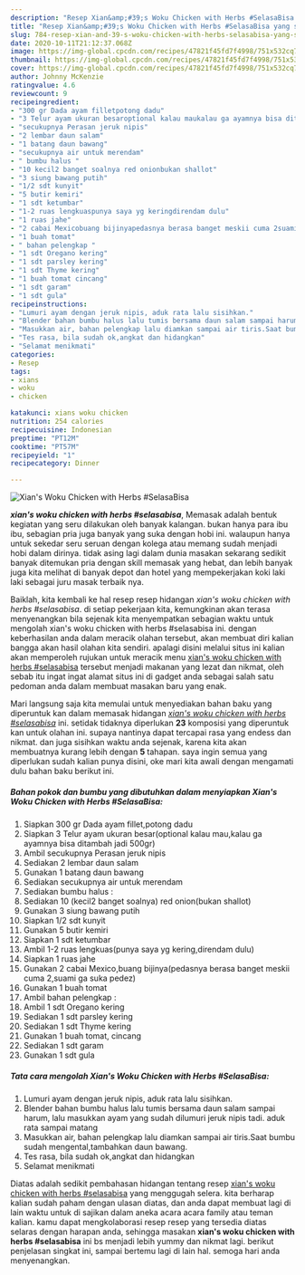 ```yaml
---
description: "Resep Xian&amp;#39;s Woku Chicken with Herbs #SelasaBisa yang sempurna"
title: "Resep Xian&amp;#39;s Woku Chicken with Herbs #SelasaBisa yang sempurna"
slug: 784-resep-xian-and-39-s-woku-chicken-with-herbs-selasabisa-yang-sempurna
date: 2020-10-11T21:12:37.068Z
image: https://img-global.cpcdn.com/recipes/47821f45fd7f4998/751x532cq70/xians-woku-chicken-with-herbs-selasabisa-foto-resep-utama.jpg
thumbnail: https://img-global.cpcdn.com/recipes/47821f45fd7f4998/751x532cq70/xians-woku-chicken-with-herbs-selasabisa-foto-resep-utama.jpg
cover: https://img-global.cpcdn.com/recipes/47821f45fd7f4998/751x532cq70/xians-woku-chicken-with-herbs-selasabisa-foto-resep-utama.jpg
author: Johnny McKenzie
ratingvalue: 4.6
reviewcount: 9
recipeingredient:
- "300 gr Dada ayam filletpotong dadu"
- "3 Telur ayam ukuran besaroptional kalau maukalau ga ayamnya bisa ditambah jadi 500gr"
- "secukupnya Perasan jeruk nipis"
- "2 lembar daun salam"
- "1 batang daun bawang"
- "secukupnya air untuk merendam"
- " bumbu halus "
- "10 kecil2 banget soalnya red onionbukan shallot"
- "3 siung bawang putih"
- "1/2 sdt kunyit"
- "5 butir kemiri"
- "1 sdt ketumbar"
- "1-2 ruas lengkuaspunya saya yg keringdirendam dulu"
- "1 ruas jahe"
- "2 cabai Mexicobuang bijinyapedasnya berasa banget meskii cuma 2suami ga suka pedez"
- "1 buah tomat"
- " bahan pelengkap "
- "1 sdt Oregano kering"
- "1 sdt parsley kering"
- "1 sdt Thyme kering"
- "1 buah tomat cincang"
- "1 sdt garam"
- "1 sdt gula"
recipeinstructions:
- "Lumuri ayam dengan jeruk nipis, aduk rata lalu sisihkan."
- "Blender bahan bumbu halus lalu tumis bersama daun salam sampai harum, lalu masukkan ayam yang sudah dilumuri jeruk nipis tadi. aduk rata sampai matang"
- "Masukkan air, bahan pelengkap lalu diamkan sampai air tiris.Saat bumbu sudah mengental,tambahkan daun bawang."
- "Tes rasa, bila sudah ok,angkat dan hidangkan"
- "Selamat menikmati"
categories:
- Resep
tags:
- xians
- woku
- chicken

katakunci: xians woku chicken 
nutrition: 254 calories
recipecuisine: Indonesian
preptime: "PT12M"
cooktime: "PT57M"
recipeyield: "1"
recipecategory: Dinner

---
```



![Xian&#39;s Woku Chicken with Herbs #SelasaBisa](https://img-global.cpcdn.com/recipes/47821f45fd7f4998/751x532cq70/xians-woku-chicken-with-herbs-selasabisa-foto-resep-utama.jpg)

<b><i>xian&#39;s woku chicken with herbs #selasabisa</i></b>, Memasak adalah bentuk kegiatan yang seru dilakukan oleh banyak kalangan. bukan hanya para ibu ibu, sebagian pria juga banyak yang suka dengan hobi ini. walaupun hanya untuk sekedar seru seruan dengan kolega atau memang sudah menjadi hobi dalam dirinya. tidak asing lagi dalam dunia masakan sekarang sedikit banyak ditemukan pria dengan skill memasak yang hebat, dan lebih banyak juga kita melihat di banyak depot dan hotel yang mempekerjakan koki laki laki sebagai juru masak terbaik nya.



Baiklah, kita kembali ke hal resep resep hidangan <i>xian&#39;s woku chicken with herbs #selasabisa</i>. di setiap pekerjaan kita, kemungkinan akan terasa menyenangkan bila sejenak kita menyempatkan sebagian waktu untuk mengolah xian&#39;s woku chicken with herbs #selasabisa ini. dengan keberhasilan anda dalam meracik olahan tersebut, akan membuat diri kalian bangga akan hasil olahan kita sendiri. apalagi disini melalui situs ini kalian akan memperoleh rujukan untuk meracik menu <u>xian&#39;s woku chicken with herbs #selasabisa</u> tersebut menjadi makanan yang lezat dan nikmat, oleh sebab itu ingat ingat alamat situs ini di gadget anda sebagai salah satu pedoman anda dalam membuat masakan baru yang enak.


Mari langsung saja kita memulai untuk menyediakan bahan baku yang diperuntuk kan dalam memasak hidangan <u><i>xian&#39;s woku chicken with herbs #selasabisa</i></u> ini. setidak tidaknya diperlukan <b>23</b> komposisi yang diperuntuk kan untuk olahan ini. supaya nantinya dapat tercapai rasa yang endess dan nikmat. dan juga sisihkan waktu anda sejenak, karena kita akan membuatnya kurang lebih dengan <b>5</b> tahapan. saya ingin semua yang diperlukan sudah kalian punya disini, oke mari kita awali dengan mengamati dulu bahan baku berikut ini.

<!--inarticleads1-->

##### Bahan pokok dan bumbu yang dibutuhkan dalam menyiapkan Xian&#39;s Woku Chicken with Herbs #SelasaBisa:

1. Siapkan 300 gr Dada ayam fillet,potong dadu
1. Siapkan 3 Telur ayam ukuran besar(optional kalau mau,kalau ga ayamnya bisa ditambah jadi 500gr)
1. Ambil secukupnya Perasan jeruk nipis
1. Sediakan 2 lembar daun salam
1. Gunakan 1 batang daun bawang
1. Sediakan secukupnya air untuk merendam
1. Sediakan  bumbu halus :
1. Sediakan 10 (kecil2 banget soalnya) red onion(bukan shallot)
1. Gunakan 3 siung bawang putih
1. Siapkan 1/2 sdt kunyit
1. Gunakan 5 butir kemiri
1. Siapkan 1 sdt ketumbar
1. Ambil 1-2 ruas lengkuas(punya saya yg kering,direndam dulu)
1. Siapkan 1 ruas jahe
1. Gunakan 2 cabai Mexico,buang bijinya(pedasnya berasa banget meskii cuma 2,suami ga suka pedez)
1. Gunakan 1 buah tomat
1. Ambil  bahan pelengkap :
1. Ambil 1 sdt Oregano kering
1. Sediakan 1 sdt parsley kering
1. Sediakan 1 sdt Thyme kering
1. Gunakan 1 buah tomat, cincang
1. Sediakan 1 sdt garam
1. Gunakan 1 sdt gula




<!--inarticleads2-->

##### Tata cara mengolah Xian&#39;s Woku Chicken with Herbs #SelasaBisa:

1. Lumuri ayam dengan jeruk nipis, aduk rata lalu sisihkan.
1. Blender bahan bumbu halus lalu tumis bersama daun salam sampai harum, lalu masukkan ayam yang sudah dilumuri jeruk nipis tadi. aduk rata sampai matang
1. Masukkan air, bahan pelengkap lalu diamkan sampai air tiris.Saat bumbu sudah mengental,tambahkan daun bawang.
1. Tes rasa, bila sudah ok,angkat dan hidangkan
1. Selamat menikmati




Diatas adalah sedikit pembahasan hidangan tentang resep <u>xian&#39;s woku chicken with herbs #selasabisa</u> yang menggugah selera. kita berharap kalian sudah paham dengan ulasan diatas, dan anda dapat membuat lagi di lain waktu untuk di sajikan dalam aneka acara acara family atau teman kalian. kamu dapat mengkolaborasi resep resep yang tersedia diatas selaras dengan harapan anda, sehingga masakan <b>xian&#39;s woku chicken with herbs #selasabisa</b> ini bs menjadi lebih yummy dan nikmat lagi. berikut penjelasan singkat ini, sampai bertemu lagi di lain hal. semoga hari anda menyenangkan.
